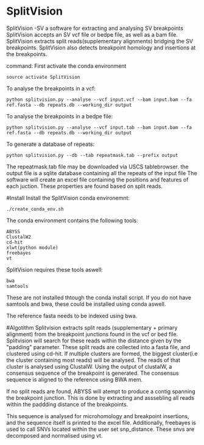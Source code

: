 # SplitVision
SplitVision -SV a software for extracting and analysing SV breakpoints
SplitVision accepts an SV vcf file or bedpe file, as well as a bam file. SplitVision extracts split reads(supplementary alignments) bridging the SV breakpoints. SplitVision also detects breakpoint homology and insertions at the breakpoints. 

command:
First activate the conda environment

    source activate SplitVision

To analyse the breakpoints in a vcf:

    python splitvision.py --analyse --vcf input.vcf --bam input.bam --fa ref.fasta --db repeats.db --working_dir output

To analyse the breakpoints in a bedpe file:

    python splitvision.py --analyse --vcf input.tab --bam input.bam --fa ref.fasta --db repeats.db --working_dir output

To generate a database of repeats:

    python splitvision.py --db --tab repeatmask.tab --prefix output

The repeatmask.tab file may be downloaded via USCS tablebrowser. the output file is a sqlite database containing all the repeats of the input file
The software will create an excel file containing the positions and features of each juction. These properties are found based on split reads.

#Install
Install the SplitVision conda environemnt:

    ./create_conda_env.sh


The conda environment contains the following tools:

    ABYSS
    ClustalW2
    cd-hit
    xlwt(python module)
    freebayes
    vt

SplitVision requires these tools aswell:

    bwa
    samtools

These are not installed thtough the conda install script. If you do not have samtools and bwa, these could be installed using conda aswell.

The reference fasta needs to be indexed using bwa.

#Algotithm
Splitvision extracts split reads (supplementary + primary alignment) from the breakpoint junctions found in the vcf or bed file. Splitvision will search for these reads within the distance given by the "padding" parameter. These split reads are collected into a fasta file, and clustered using cd-hit. If multiple clusters are formed, the biggest cluster(i.e the cluster containing most reads) will be analysed. The reads of that cluster is analysed using ClustalW. Using the output of clustalW, a consensus sequence of the breakpoint is generated. The consensus sequence is aligned to the reference using BWA mem.

If no split reads are found, ABYSS will atempt to produce a contig spanning the  breakpoint junction. This is done by extracting and asssebling all reads within the paddding distance of the breakpoints.

This sequence is analysed for microhomology and breakpoint insertions, and the sequence itself is printed to the excel file.
Additionally, freebayes is used to call SNVs located within the user set snp_distance. These snvs are decomposed and normalised using vt.
